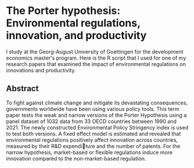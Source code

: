 # The Porter hypothesis: Environmental regulations, innovation, and productivity
I study at the Georg-August University of Goettingen for the development economics master's program. Here is the R script that I used for one of my research papers that examined the impact of environmental regulations on innovations and productivity. 

## Abstract
To fight against climate change and mitigate its devastating consequences, governments worldwide have been using various policy tools. This term paper tests the weak and narrow versions of the Porter Hypothesis using a panel
dataset of 1032 data from 33 OECD countries between 1990 and 2021. The newly constructed Environmental Policy Stringency index is used to test both versions. A fixed effect model is estimated and revealed that environmental regulations positively affect innovation across countries, measured by their R&D expenditure and the number of patents. For the narrow hypothesis, market-based or flexible regulations induce more innovation compared to the non-market-based regulation.
